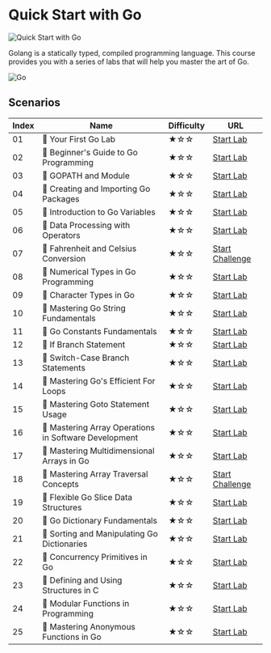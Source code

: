 # Quick Start with Go

![Quick Start with Go](https://cover-creator.labex.io/quick-start-with-go.png)

Golang is a statically typed, compiled programming language. This course provides you with a series of labs that will help you master the art of Go.

![Go](https://img.shields.io/badge/Go-whitesmoke?style=for-the-badge&logo=go)


## Scenarios

|   Index | Name                                                 | Difficulty   | URL                                                                        |
|---------|------------------------------------------------------|--------------|----------------------------------------------------------------------------|
|      01 | 📖 Your First Go Lab                                  | ★☆☆          | <a target='_blank' href='https://labex.io/labs/92714'>Start Lab</a>        |
|      02 | 📖 Beginner's Guide to Go Programming                 | ★☆☆          | <a target='_blank' href='https://labex.io/labs/149062'>Start Lab</a>       |
|      03 | 📖 GOPATH and Module                                  | ★☆☆          | <a target='_blank' href='https://labex.io/labs/149063'>Start Lab</a>       |
|      04 | 📖 Creating and Importing Go Packages                 | ★☆☆          | <a target='_blank' href='https://labex.io/labs/149064'>Start Lab</a>       |
|      05 | 📖 Introduction to Go Variables                       | ★☆☆          | <a target='_blank' href='https://labex.io/labs/149065'>Start Lab</a>       |
|      06 | 📖 Data Processing with Operators                     | ★☆☆          | <a target='_blank' href='https://labex.io/labs/149066'>Start Lab</a>       |
|      07 | 🎯 Fahrenheit and Celsius Conversion                  | ★☆☆          | <a target='_blank' href='https://labex.io/labs/149060'>Start Challenge</a> |
|      08 | 📖 Numerical Types in Go Programming                  | ★☆☆          | <a target='_blank' href='https://labex.io/labs/149067'>Start Lab</a>       |
|      09 | 📖 Character Types in Go                              | ★☆☆          | <a target='_blank' href='https://labex.io/labs/149068'>Start Lab</a>       |
|      10 | 📖 Mastering Go String Fundamentals                   | ★☆☆          | <a target='_blank' href='https://labex.io/labs/149069'>Start Lab</a>       |
|      11 | 📖 Go Constants Fundamentals                          | ★☆☆          | <a target='_blank' href='https://labex.io/labs/149070'>Start Lab</a>       |
|      12 | 📖 If Branch Statement                                | ★☆☆          | <a target='_blank' href='https://labex.io/labs/149071'>Start Lab</a>       |
|      13 | 📖 Switch-Case Branch Statements                      | ★☆☆          | <a target='_blank' href='https://labex.io/labs/149072'>Start Lab</a>       |
|      14 | 📖 Mastering Go's Efficient For Loops                 | ★☆☆          | <a target='_blank' href='https://labex.io/labs/149073'>Start Lab</a>       |
|      15 | 📖 Mastering Goto Statement Usage                     | ★☆☆          | <a target='_blank' href='https://labex.io/labs/149074'>Start Lab</a>       |
|      16 | 📖 Mastering Array Operations in Software Development | ★☆☆          | <a target='_blank' href='https://labex.io/labs/149075'>Start Lab</a>       |
|      17 | 📖 Mastering Multidimensional Arrays in Go            | ★☆☆          | <a target='_blank' href='https://labex.io/labs/149076'>Start Lab</a>       |
|      18 | 🎯 Mastering Array Traversal Concepts                 | ★☆☆          | <a target='_blank' href='https://labex.io/labs/149061'>Start Challenge</a> |
|      19 | 📖 Flexible Go Slice Data Structures                  | ★☆☆          | <a target='_blank' href='https://labex.io/labs/149077'>Start Lab</a>       |
|      20 | 📖 Go Dictionary Fundamentals                         | ★☆☆          | <a target='_blank' href='https://labex.io/labs/149080'>Start Lab</a>       |
|      21 | 📖 Sorting and Manipulating Go Dictionaries           | ★☆☆          | <a target='_blank' href='https://labex.io/labs/149095'>Start Lab</a>       |
|      22 | 📖 Concurrency Primitives in Go                       | ★☆☆          | <a target='_blank' href='https://labex.io/labs/149096'>Start Lab</a>       |
|      23 | 📖 Defining and Using Structures in C                 | ★☆☆          | <a target='_blank' href='https://labex.io/labs/149097'>Start Lab</a>       |
|      24 | 📖 Modular Functions in Programming                   | ★☆☆          | <a target='_blank' href='https://labex.io/labs/149098'>Start Lab</a>       |
|      25 | 📖 Mastering Anonymous Functions in Go                | ★☆☆          | <a target='_blank' href='https://labex.io/labs/149099'>Start Lab</a>       |

